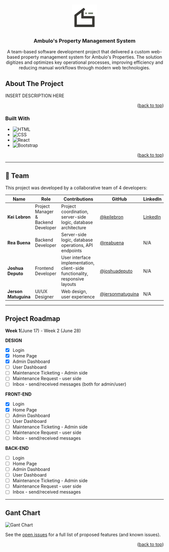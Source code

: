 <a id="readme-top"></a>


<!-- PROJECT LOGO -->
<br />
<div align="center">
  <a href="https://github.com/RankFour/AmbuloProperties#">
    <img src="images/ambulo_prop_logo.png" alt="Logo" width="80" height="80">
  </a>


<h3 align="center">Ambulo's Property Management System</h3>

<p align="center">
    A team-based software development project that delivered a custom web-based property management system for Ambulo's Properties. The solution digitizes and optimizes key operational processes, improving efficiency and reducing manual workflows through modern web technologies.
  </p>  
</div>


<!-- ABOUT THE PROJECT -->
## About The Project

<p>INSERT DESCRIPTION HERE</p>

<p align="right">(<a href="#readme-top">back to top</a>)</p>



### Built With

* ![HTML](https://img.shields.io/badge/HTML5-E34F26?logo=html5&logoColor=white)
* ![CSS](https://img.shields.io/badge/CSS3-1572B6?logo=css3&logoColor=white)
* ![React](https://img.shields.io/badge/REACT-20232A?logo=react&logoColor=61DAFB)
* ![Bootstrap](https://img.shields.io/badge/BOOTSTRAP-563D7C?logo=bootstrap&logoColor=white)

<p align="right">(<a href="#readme-top">back to top</a>)</p>

----------------------------------------------------------------------------------------------------
## 👥 Team

This project was developed by a collaborative team of 4 developers:

| Name | Role | Contributions | GitHub | LinkedIn |
|------|------|---------------|--------|----------|
| **Kei Lebron** | Project Manager & Backend Developer | Project coordination, server-side logic, database architecture | [@keilebron](https://github.com/kklebron) | [LinkedIn](https://linkedin.com/in/kei-lebron) |
| **Rea Buena** | Backend Developer | Server-side logic, database operations, API endpoints | [@reabuena](https://github.com/rrreigun) | N/A |
| **Joshua Deputo** | Frontend Developer | User interface implementation, client-side functionality, responsive layouts | [@joshuadeputo](https://github.com/joshuadeputo) | N/A |
| **Jerson Matuguina** | UI/UX Designer | Web design, user experience | [@jersonmatuguina](https://github.com/jersonmatuguina) | N/A |
----------------------------------------------------------------------------------------------------

<!-- PROJECT ROADMAP -->
## Project Roadmap

**Week 1**(June 17) - Week 2 (June 28)

**DESIGN**
- [x] Login
- [x] Home Page 
- [x] Admin Dashboard
- [ ] User Dashboard
- [ ] Maintenance Ticketing - Admin side
- [ ] Maintenance Request - user side
- [ ] Inbox - send/received messages (both for admin/user)
 
**FRONT-END**
- [x] Login
- [x] Home Page 
- [ ] Admin Dashboard
- [ ] User Dashboard
- [ ] Maintenance Ticketing - Admin side
- [ ] Maintenance Request - user side
- [ ] Inbox - send/received messages

**BACK-END**
- [ ] Login
- [ ] Home Page 
- [ ] Admin Dashboard
- [ ] User Dashboard
- [ ] Maintenance Ticketing - Admin side
- [ ] Maintenance Request - user side
- [ ] Inbox - send/received messages
      
----------------------------------------------------------------------------------------------------

## **Gant Chart**
![Gant Chart](https://github.com/user-attachments/assets/4f28dfd0-9b42-44cb-a950-4d4a9316f9b5)


See the [open issues](https://github.com/RankFour/AmbuloProperties/issues) for a full list of proposed features (and known issues).

<p align="right">(<a href="#readme-top">back to top</a>)</p>
